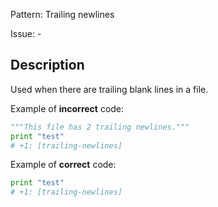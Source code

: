 Pattern: Trailing newlines

Issue: -

## Description

Used when there are trailing blank lines in a file.


Example of **incorrect** code:

```python
"""This file has 2 trailing newlines."""
print "test"
# +1: [trailing-newlines]


```

Example of **correct** code:
```python
print "test"
# +1: [trailing-newlines]
```
